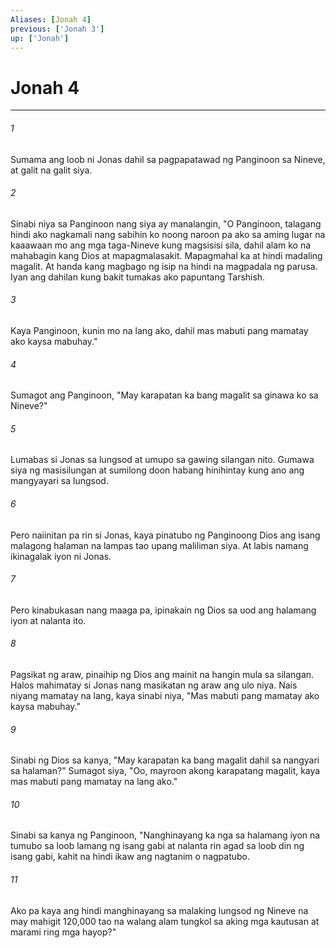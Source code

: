 ```yaml
---
Aliases: [Jonah 4]
previous: ['Jonah 3']
up: ['Jonah']
---
```

# Jonah 4

***






















###### 1 










Sumama ang loob ni Jonas dahil sa pagpapatawad ng Panginoon sa Nineve, at galit na galit siya. 





















###### 2 










Sinabi niya sa Panginoon nang siya ay manalangin, "O Panginoon, talagang hindi ako nagkamali nang sabihin ko noong naroon pa ako sa aming lugar na kaaawaan mo ang mga taga-Nineve kung magsisisi sila, dahil alam ko na mahabagin kang Dios at mapagmalasakit. Mapagmahal ka at hindi madaling magalit. At handa kang magbago ng isip na hindi na magpadala ng parusa. Iyan ang dahilan kung bakit tumakas ako papuntang Tarshish. 





















###### 3 










Kaya Panginoon, kunin mo na lang ako, dahil mas mabuti pang mamatay ako kaysa mabuhay." 





















###### 4 










Sumagot ang Panginoon, "May karapatan ka bang magalit sa ginawa ko sa Nineve?" 





















###### 5 










Lumabas si Jonas sa lungsod at umupo sa gawing silangan nito. Gumawa siya ng masisilungan at sumilong doon habang hinihintay kung ano ang mangyayari sa lungsod. 





















###### 6 










Pero naiinitan pa rin si Jonas, kaya pinatubo ng Panginoong Dios ang isang malagong halaman na lampas tao upang maliliman siya. At labis namang ikinagalak iyon ni Jonas. 





















###### 7 










Pero kinabukasan nang maaga pa, ipinakain ng Dios sa uod ang halamang iyon at nalanta ito. 





















###### 8 










Pagsikat ng araw, pinaihip ng Dios ang mainit na hangin mula sa silangan. Halos mahimatay si Jonas nang masikatan ng araw ang ulo niya. Nais niyang mamatay na lang, kaya sinabi niya, "Mas mabuti pang mamatay ako kaysa mabuhay." 





















###### 9 










Sinabi ng Dios sa kanya, "May karapatan ka bang magalit dahil sa nangyari sa halaman?" Sumagot siya, "Oo, mayroon akong karapatang magalit, kaya mas mabuti pang mamatay na lang ako." 





















###### 10 










Sinabi sa kanya ng Panginoon, "Nanghinayang ka nga sa halamang iyon na tumubo sa loob lamang ng isang gabi at nalanta rin agad sa loob din ng isang gabi, kahit na hindi ikaw ang nagtanim o nagpatubo. 





















###### 11 










Ako pa kaya ang hindi manghinayang sa malaking lungsod ng Nineve na may mahigit 120,000 tao na walang alam tungkol sa aking mga kautusan at marami ring mga hayop?"
